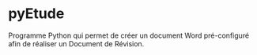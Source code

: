 # pyEtude
Programme Python qui permet de créer un document Word pré-configuré afin de réaliser un Document de Révision.
